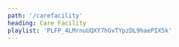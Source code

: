```yaml
---
path: '/carefacility'
heading: Care Facility
playlist: 'PLFP_4LMrnuUQXY7hGvTYpzDL9haePIX5k'
---
```

